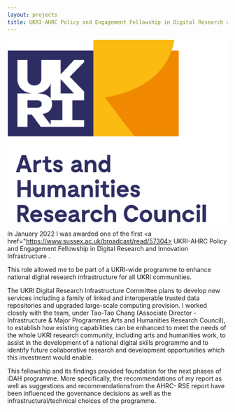 ```yaml
---
layout: projects
title: UKRI-AHRC Policy and Engagement Fellowship in Digital Research and Innovation Infrastructure
---
```


<a href="https://www.ukri.org/councils/ahrc/"><img src="../images/ahrc.jpg" width="800"/></a>


In January 2022 I was awarded one of the first <a href="https://www.sussex.ac.uk/broadcast/read/57304> UKRI-AHRC Policy and Engagement Fellowship in Digital Research and Innovation Infrastructure </a>.

This role allowed me to be part of a UKRI-wide programme to enhance national digital research infrastructure for all UKRI communities.

The UKRI Digital Research Infrastructure Committee plans to develop new services including a family of linked and interoperable trusted data repositories and upgraded large-scale computing provision. I worked closely with the team, under Tao-Tao Chang (Associate Director - Infrastructure & Major Programmes
Arts and Humanities Research Council), to establish how existing capabilities can be enhanced to meet the needs of the whole UKRI research community, including arts and humanities work, to assist in the development of a national digital skills programme and to identify future collaborative research and development opportunities which this investment would enable.

This fellowship and its findings provided foundation for the next phases of iDAH programme. More specifically, the recommendations of my report as well as suggestions and recommendationsfrom the AHRC- RSE report have been influenced the governance decisions as well as the infrastructural/technical choices of the programme.
